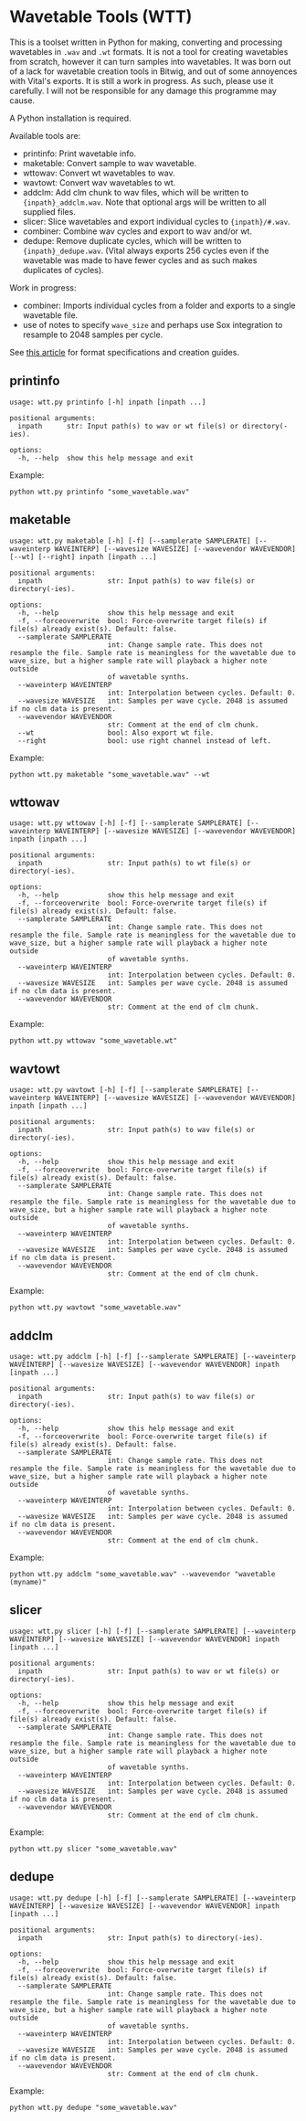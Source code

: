 # Wavetable Tools (WTT)

This is a toolset written in Python for making, converting and processing wavetables in `.wav` and `.wt` formats. It is not a tool for creating wavetables from scratch, however it can turn samples into wavetables. It was born out of a lack for wavetable creation tools in Bitwig, and out of some annoyences with Vital's exports. It is still a work in progress. As such, please use it carefully. I will not be responsible for any damage this programme may cause.

A Python installation is required.

Available tools are:

- printinfo: Print wavetable info.
- maketable: Convert sample to wav wavetable.
- wttowav:   Convert wt wavetables to wav.
- wavtowt:   Convert wav wavetables to wt.
- addclm:    Add clm chunk to wav files, which will be written to `{inpath}_addclm.wav`. Note that optional args will be written to all supplied files.
- slicer:    Slice wavetables and export individual cycles to `{inpath}/#.wav`.
- combiner:  Combine wav cycles and export to wav and/or wt.
- dedupe:    Remove duplicate cycles, which will be written to `{inpath}_dedupe.wav`. (Vital always exports 256 cycles even if the wavetable was made to have fewer cycles and as such makes duplicates of cycles).

Work in progress:
- combiner: Imports individual cycles from a folder and exports to a single wavetable file.
- use of notes to specify `wave_size` and perhaps use Sox integration to resample to 2048 samples per cycle.

See [this article](https://gist.github.com/iicaras/f63dc9fcc3f9a83ccaf2de3fbc9fbb5a) for format specifications and creation guides.

## printinfo

```
usage: wtt.py printinfo [-h] inpath [inpath ...]

positional arguments:
  inpath      str: Input path(s) to wav or wt file(s) or directory(-ies).

options:
  -h, --help  show this help message and exit
```

Example:

```
python wtt.py printinfo "some_wavetable.wav"
```

## maketable

```
usage: wtt.py maketable [-h] [-f] [--samplerate SAMPLERATE] [--waveinterp WAVEINTERP] [--wavesize WAVESIZE] [--wavevendor WAVEVENDOR] [--wt] [--right] inpath [inpath ...]

positional arguments:
  inpath                str: Input path(s) to wav file(s) or directory(-ies).

options:
  -h, --help            show this help message and exit
  -f, --forceoverwrite  bool: Force-overwrite target file(s) if file(s) already exist(s). Default: false.
  --samplerate SAMPLERATE
                        int: Change sample rate. This does not resample the file. Sample rate is meaningless for the wavetable due to wave_size, but a higher sample rate will playback a higher note outside
                        of wavetable synths.
  --waveinterp WAVEINTERP
                        int: Interpolation between cycles. Default: 0.
  --wavesize WAVESIZE   int: Samples per wave cycle. 2048 is assumed if no clm data is present.
  --wavevendor WAVEVENDOR
                        str: Comment at the end of clm chunk.
  --wt                  bool: Also export wt file.
  --right               bool: use right channel instead of left.
```

Example:

`python wtt.py maketable "some_wavetable.wav" --wt`

## wttowav

```
usage: wtt.py wttowav [-h] [-f] [--samplerate SAMPLERATE] [--waveinterp WAVEINTERP] [--wavesize WAVESIZE] [--wavevendor WAVEVENDOR] inpath [inpath ...]

positional arguments:
  inpath                str: Input path(s) to wt file(s) or directory(-ies).

options:
  -h, --help            show this help message and exit
  -f, --forceoverwrite  bool: Force-overwrite target file(s) if file(s) already exist(s). Default: false.
  --samplerate SAMPLERATE
                        int: Change sample rate. This does not resample the file. Sample rate is meaningless for the wavetable due to wave_size, but a higher sample rate will playback a higher note outside
                        of wavetable synths.
  --waveinterp WAVEINTERP
                        int: Interpolation between cycles. Default: 0.
  --wavesize WAVESIZE   int: Samples per wave cycle. 2048 is assumed if no clm data is present.
  --wavevendor WAVEVENDOR
                        str: Comment at the end of clm chunk.
```

Example:

```
python wtt.py wttowav "some_wavetable.wt"
```

## wavtowt

```
usage: wtt.py wavtowt [-h] [-f] [--samplerate SAMPLERATE] [--waveinterp WAVEINTERP] [--wavesize WAVESIZE] [--wavevendor WAVEVENDOR] inpath [inpath ...]

positional arguments:
  inpath                str: Input path(s) to wav file(s) or directory(-ies).

options:
  -h, --help            show this help message and exit
  -f, --forceoverwrite  bool: Force-overwrite target file(s) if file(s) already exist(s). Default: false.
  --samplerate SAMPLERATE
                        int: Change sample rate. This does not resample the file. Sample rate is meaningless for the wavetable due to wave_size, but a higher sample rate will playback a higher note outside
                        of wavetable synths.
  --waveinterp WAVEINTERP
                        int: Interpolation between cycles. Default: 0.
  --wavesize WAVESIZE   int: Samples per wave cycle. 2048 is assumed if no clm data is present.
  --wavevendor WAVEVENDOR
                        str: Comment at the end of clm chunk.
```

Example:

```
python wtt.py wavtowt "some_wavetable.wav"
```

## addclm

```
usage: wtt.py addclm [-h] [-f] [--samplerate SAMPLERATE] [--waveinterp WAVEINTERP] [--wavesize WAVESIZE] [--wavevendor WAVEVENDOR] inpath [inpath ...]

positional arguments:
  inpath                str: Input path(s) to wav file(s) or directory(-ies).

options:
  -h, --help            show this help message and exit
  -f, --forceoverwrite  bool: Force-overwrite target file(s) if file(s) already exist(s). Default: false.
  --samplerate SAMPLERATE
                        int: Change sample rate. This does not resample the file. Sample rate is meaningless for the wavetable due to wave_size, but a higher sample rate will playback a higher note outside
                        of wavetable synths.
  --waveinterp WAVEINTERP
                        int: Interpolation between cycles. Default: 0.
  --wavesize WAVESIZE   int: Samples per wave cycle. 2048 is assumed if no clm data is present.
  --wavevendor WAVEVENDOR
                        str: Comment at the end of clm chunk.
```

Example:

```
python wtt.py addclm "some_wavetable.wav" --wavevendor "wavetable (myname)"
```

## slicer

```
usage: wtt.py slicer [-h] [-f] [--samplerate SAMPLERATE] [--waveinterp WAVEINTERP] [--wavesize WAVESIZE] [--wavevendor WAVEVENDOR] inpath [inpath ...]

positional arguments:
  inpath                str: Input path(s) to wav or wt file(s) or directory(-ies).

options:
  -h, --help            show this help message and exit
  -f, --forceoverwrite  bool: Force-overwrite target file(s) if file(s) already exist(s). Default: false.
  --samplerate SAMPLERATE
                        int: Change sample rate. This does not resample the file. Sample rate is meaningless for the wavetable due to wave_size, but a higher sample rate will playback a higher note outside
                        of wavetable synths.
  --waveinterp WAVEINTERP
                        int: Interpolation between cycles. Default: 0.
  --wavesize WAVESIZE   int: Samples per wave cycle. 2048 is assumed if no clm data is present.
  --wavevendor WAVEVENDOR
                        str: Comment at the end of clm chunk.
```

Example:

```
python wtt.py slicer "some_wavetable.wav"
```

## dedupe

```
usage: wtt.py dedupe [-h] [-f] [--samplerate SAMPLERATE] [--waveinterp WAVEINTERP] [--wavesize WAVESIZE] [--wavevendor WAVEVENDOR] inpath [inpath ...]

positional arguments:
  inpath                str: Input path(s) to directory(-ies).

options:
  -h, --help            show this help message and exit
  -f, --forceoverwrite  bool: Force-overwrite target file(s) if file(s) already exist(s). Default: false.
  --samplerate SAMPLERATE
                        int: Change sample rate. This does not resample the file. Sample rate is meaningless for the wavetable due to wave_size, but a higher sample rate will playback a higher note outside
                        of wavetable synths.
  --waveinterp WAVEINTERP
                        int: Interpolation between cycles. Default: 0.
  --wavesize WAVESIZE   int: Samples per wave cycle. 2048 is assumed if no clm data is present.
  --wavevendor WAVEVENDOR
                        str: Comment at the end of clm chunk.
```

Example:

```
python wtt.py dedupe "some_wavetable.wav"
```
